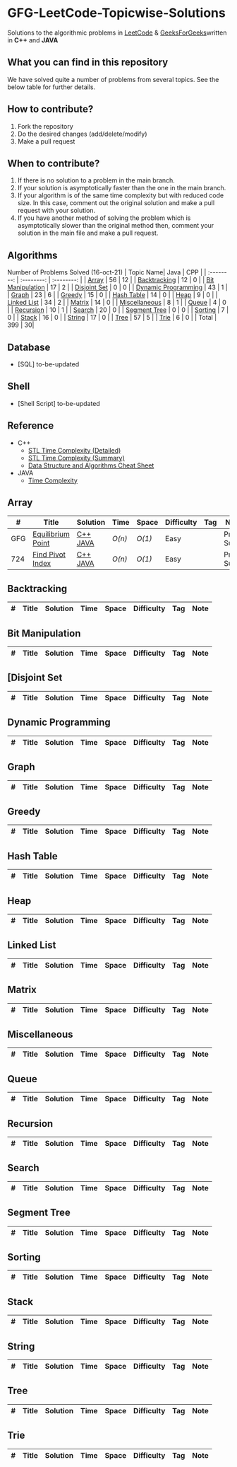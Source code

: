 # GFG-LeetCode-Topicwise-Solutions

Solutions to the algorithmic problems in [LeetCode](https://leetcode.com/problemset/algorithms/) & [GeeksForGeeks](https://practice.geeksforgeeks.org/explore/?problemType=full&page=1)written in **C++** and **JAVA**

## What you can find in this repository

We have solved quite a number of problems from several topics. See the below table for further details.

## How to contribute?

1. Fork the repository 
2. Do the desired changes (add/delete/modify)
3. Make a pull request


## When to contribute?

1. If there is no solution to a problem in the main branch.
2. If your solution is asymptotically faster than the one in the main branch.
3. If your algorithm is of the same time complexity but with reduced code size. In this case, comment out the original solution and make a pull request with your solution.
4. If you have another method of solving the problem which is asymptotically slower than the original method then, comment your solution in the main file and make a pull request.


## Algorithms
Number of Problems Solved (16-oct-21)
| Topic Name|  Java | CPP | 
|  :--------: |  :--------: | :--------: | 
| [Array](https://github.com/prateekshyap/DSA#array) | 56 | 12 |
| [Backtracking](https://github.com/prateekshyap/DSA#backtracking) | 12 | 0 |
| [Bit Manipulation](https://github.com/prateekshyap/DSA#bit-manipulation) | 17 |  2 |
| [Disjoint Set](https://github.com/prateekshyap/DSA#disjoint-set) | 0 |  0 |
| [Dynamic Programming](https://github.com/prateekshyap/DSA#dynamic-programming) | 43 |  1 |
| [Graph](https://github.com/prateekshyap/DSA#graph) | 23 |  6 |
| [Greedy](https://github.com/prateekshyap/DSA#greedy) | 15 |  0 |
| [Hash Table](https://github.com/prateekshyap/DSA#hash-table) | 14 |  0 |
| [Heap](https://github.com/prateekshyap/DSA#heap) | 9 |  0 |
| [Linked List](https://github.com/prateekshyap/DSA#linked-list) | 34 |  2 |
| [Matrix](https://github.com/prateekshyap/DSA#matrix) | 14 | 0 |
| [Miscellaneous](https://github.com/prateekshyap/DSA#miscellaneous) | 8 |  1 |
| [Queue](https://github.com/prateekshyap/DSA#queue) | 4 | 0 |
| [Recursion](https://github.com/prateekshyap/DSA#recursion) | 10 |  1 |
| [Search](https://github.com/prateekshyap/DSA#searching) | 20 |  0 |
| [Segment Tree](https://github.com/prateekshyap/DSA#segment-tree) | 0 |  0 |
| [Sorting](https://github.com/prateekshyap/DSA#sort) | 7 | 0 |
| [Stack](https://github.com/prateekshyap/DSA#stack) | 16 |  0 |
| [String](https://github.com/prateekshyap/DSA#string) | 17 |  0 |
| [Tree](https://github.com/prateekshyap/DSA#tree) | 57 |  5 |
| [Trie](https://github.com/prateekshyap/DSA#trie) | 6 |  0 |
| Total | 399 | 30|
<!-- 
| [Simulation](https://github.com/prateekshyap/DSA#simulation) | |
| [Design](https://github.com/prateekshyap/DSA#design) | |
-->

## Database
* [SQL] to-be-updated


## Shell
* [Shell Script] to-be-updated

## Reference

* C++
    * [STL Time Complexity (Detailed)](http://www.cplusplus.com/reference/stl/)
    * [STL Time Complexity (Summary)](http://john-ahlgren.blogspot.com/2013/10/stl-container-performance.html)
    * [Data Structure and Algorithms Cheat Sheet](https://github.com/gibsjose/cpp-cheat-sheet/blob/master/Data%20Structures%20and%20Algorithms.md)
* JAVA
    * [Time Complexity](to-be-updated)
    
## Array
|  #  | Title           |  Solution       |  Time           | Space           | Difficulty    | Tag          | Note| 
|-----|---------------- | --------------- | --------------- | --------------- | ------------- |--------------|-----|
GFG | [Equilibrium Point](https://practice.geeksforgeeks.org/problems/equilibrium-point-1587115620/1)         | [C++](./Arrays/GFG_ARR_EquilibriumPoints.cpp) [JAVA]()       | _O(n)_       | _O(1)_          | Easy         || Prefix Sum 
724 | [Find Pivot Index](https://leetcode.com/problems/find-pivot-index/)         | [C++](./Arrays/LC_ARR_EquilibriumPoints.cpp) [JAVA](./Arrays/EquilibriumPoint.java)       | _O(n)_       | _O(1)_          | Easy         || Prefix Sum


## Backtracking
|  #  | Title           |  Solution       |  Time           | Space           | Difficulty    | Tag          | Note| 
|-----|---------------- | --------------- | --------------- | --------------- | ------------- |--------------|-----|


## Bit Manipulation
|  #  | Title           |  Solution       |  Time           | Space           | Difficulty    | Tag          | Note| 
|-----|---------------- | --------------- | --------------- | --------------- | ------------- |--------------|-----|

## [Disjoint Set
|  #  | Title           |  Solution       |  Time           | Space           | Difficulty    | Tag          | Note| 
|-----|---------------- | --------------- | --------------- | --------------- | ------------- |--------------|-----|

## Dynamic Programming
|  #  | Title           |  Solution       |  Time           | Space           | Difficulty    | Tag          | Note| 
|-----|---------------- | --------------- | --------------- | --------------- | ------------- |--------------|-----|


## Graph
|  #  | Title           |  Solution       |  Time           | Space           | Difficulty    | Tag          | Note| 
|-----|---------------- | --------------- | --------------- | --------------- | ------------- |--------------|-----|


## Greedy
|  #  | Title           |  Solution       |  Time           | Space           | Difficulty    | Tag          | Note| 
|-----|---------------- | --------------- | --------------- | --------------- | ------------- |--------------|-----|


## Hash Table
|  #  | Title           |  Solution       |  Time           | Space           | Difficulty    | Tag          | Note| 
|-----|---------------- | --------------- | --------------- | --------------- | ------------- |--------------|-----|


## Heap
|  #  | Title           |  Solution       |  Time           | Space           | Difficulty    | Tag          | Note| 
|-----|---------------- | --------------- | --------------- | --------------- | ------------- |--------------|-----|


## Linked List
|  #  | Title           |  Solution       |  Time           | Space           | Difficulty    | Tag          | Note| 
|-----|---------------- | --------------- | --------------- | --------------- | ------------- |--------------|-----|


## Matrix
|  #  | Title           |  Solution       |  Time           | Space           | Difficulty    | Tag          | Note| 
|-----|---------------- | --------------- | --------------- | --------------- | ------------- |--------------|-----|


## Miscellaneous
|  #  | Title           |  Solution       |  Time           | Space           | Difficulty    | Tag          | Note| 
|-----|---------------- | --------------- | --------------- | --------------- | ------------- |--------------|-----|


## Queue
|  #  | Title           |  Solution       |  Time           | Space           | Difficulty    | Tag          | Note| 
|-----|---------------- | --------------- | --------------- | --------------- | ------------- |--------------|-----|


## Recursion
|  #  | Title           |  Solution       |  Time           | Space           | Difficulty    | Tag          | Note| 
|-----|---------------- | --------------- | --------------- | --------------- | ------------- |--------------|-----|


## Search
|  #  | Title           |  Solution       |  Time           | Space           | Difficulty    | Tag          | Note| 
|-----|---------------- | --------------- | --------------- | --------------- | ------------- |--------------|-----|


## Segment Tree
|  #  | Title           |  Solution       |  Time           | Space           | Difficulty    | Tag          | Note| 
|-----|---------------- | --------------- | --------------- | --------------- | ------------- |--------------|-----|


## Sorting
|  #  | Title           |  Solution       |  Time           | Space           | Difficulty    | Tag          | Note| 
|-----|---------------- | --------------- | --------------- | --------------- | ------------- |--------------|-----|


## Stack
|  #  | Title           |  Solution       |  Time           | Space           | Difficulty    | Tag          | Note| 
|-----|---------------- | --------------- | --------------- | --------------- | ------------- |--------------|-----|


## String
|  #  | Title           |  Solution       |  Time           | Space           | Difficulty    | Tag          | Note| 
|-----|---------------- | --------------- | --------------- | --------------- | ------------- |--------------|-----|


## Tree
|  #  | Title           |  Solution       |  Time           | Space           | Difficulty    | Tag          | Note| 
|-----|---------------- | --------------- | --------------- | --------------- | ------------- |--------------|-----|


## Trie
|  #  | Title           |  Solution       |  Time           | Space           | Difficulty    | Tag          | Note| 
|-----|---------------- | --------------- | --------------- | --------------- | ------------- |--------------|-----|




